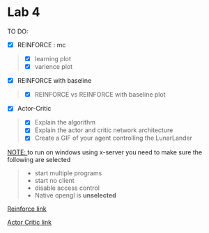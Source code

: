 # Lab 4

TO DO:
- [x] REINFORCE : mc
> - [x] learning plot
> - [x] varience plot
- [x] REINFORCE with baseline
> - [x] REINFORCE vs REINFORCE with baseline plot
- [x] Actor-Critic
> - [x] Explain the algorithm
> - [x] Explain the actor and critic network architecture
> - [x] Create a GIF of your agent controlling the LunarLander

<u> NOTE: </u> to run on windows using x-server you need to make sure the following are selected
> -  start multiple programs
> -  start no client
> -  disable access control
> -  Native opengl is **unselected**


[Reinforce link](https://colab.research.google.com/drive/1qB-_D2cfP46q8dn8gb_OmjD4rt5CQuZE?usp=sharing)

[Actor Critic link](https://colab.research.google.com/drive/19Ir2nvLY_iQ0Q7rdvSkG4u4pQBZKlGGg?usp=sharing)